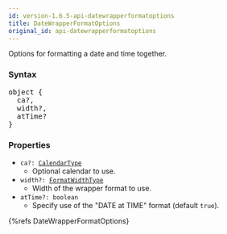 ```yaml
---
id: version-1.6.5-api-datewrapperformatoptions
title: DateWrapperFormatOptions
original_id: api-datewrapperformatoptions
---
```


Options for formatting a date and time together.

### Syntax

<pre class="syntax">
object {
  ca?,
  width?,
  atTime?
}
</pre>

### Properties

- <code class="def">ca?: <span>[CalendarType](api-calendartype)</span></code>
  - Optional calendar to use.
- <code class="def">width?: <span>[FormatWidthType](api-formatwidthtype)</span></code>
  - Width of the wrapper format to use.
- <code class="def">atTime?: <span>boolean</span></code>
  - Specify use of the "DATE at TIME" format (default `true`).

{%refs DateWrapperFormatOptions}
